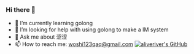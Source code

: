### Hi there 👋
- 🌱 I’m currently learning golong
- 🤔 I’m looking for help with using golong to make a IM system
- 💬 Ask me about 涩涩
- 📫 How to reach me: woshi123qaq@gmail.com
[![aliveriver's GitHub](https://github-readme-stats.vercel.app/api?username=aliveriver)]([https://github.com/anuraghazra/github-readme-stats](https://github.com/aliveriver/aliveriver/))



<!--
**aliveriver/aliveriver** is a ✨ _special_ ✨ repository because its `README.md` (this file) appears on your GitHub profile.

Here are some ideas to get you started:


-->
